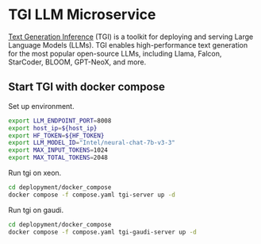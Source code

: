 # TGI LLM Microservice

[Text Generation Inference](https://github.com/huggingface/text-generation-inference) (TGI) is a toolkit for deploying and serving Large Language Models (LLMs). TGI enables high-performance text generation for the most popular open-source LLMs, including Llama, Falcon, StarCoder, BLOOM, GPT-NeoX, and more.

## Start TGI with docker compose
Set up environment.
```bash
export LLM_ENDPOINT_PORT=8008 
export host_ip=${host_ip}
export HF_TOKEN=${HF_TOKEN} 
export LLM_MODEL_ID="Intel/neural-chat-7b-v3-3"
export MAX_INPUT_TOKENS=1024
export MAX_TOTAL_TOKENS=2048
```

Run tgi on xeon.
```bash
cd deplopyment/docker_compose
docker compose -f compose.yaml tgi-server up -d
```

Run tgi on gaudi.
```bash
cd deplopyment/docker_compose
docker compose -f compose.yaml tgi-gaudi-server up -d
```